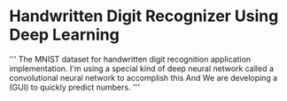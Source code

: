 
# Handwritten Digit Recognizer Using Deep Learning

'''
The MNIST dataset for handwritten digit recognition application implementation. I'm using a special kind of deep neural network called a convolutional neural network to accomplish this And We are developing a (GUI) to quickly predict numbers.
'''
